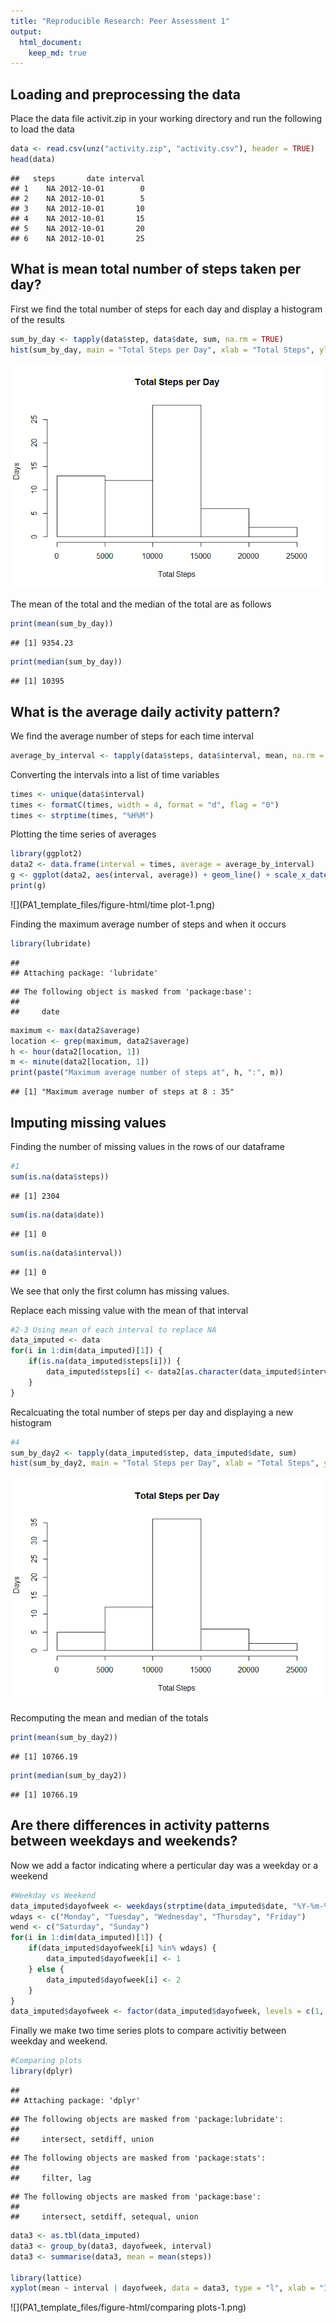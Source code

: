 ```yaml
---
title: "Reproducible Research: Peer Assessment 1"
output: 
  html_document:
    keep_md: true
---
```



## Loading and preprocessing the data

Place the data file activit.zip in your working directory and run the following to load the data


```r
data <- read.csv(unz("activity.zip", "activity.csv"), header = TRUE)
head(data)
```

```
##   steps       date interval
## 1    NA 2012-10-01        0
## 2    NA 2012-10-01        5
## 3    NA 2012-10-01       10
## 4    NA 2012-10-01       15
## 5    NA 2012-10-01       20
## 6    NA 2012-10-01       25
```

## What is mean total number of steps taken per day?
First we find the total number of steps for each day and display a histogram of the results


```r
sum_by_day <- tapply(data$step, data$date, sum, na.rm = TRUE)
hist(sum_by_day, main = "Total Steps per Day", xlab = "Total Steps", ylab = "Days")
```

![](PA1_template_files/figure-html/totals-1.png)<!-- -->

The mean of the total and the median of the total are as follows


```r
print(mean(sum_by_day))
```

```
## [1] 9354.23
```

```r
print(median(sum_by_day))
```

```
## [1] 10395
```

## What is the average daily activity pattern?
We find the average number of steps for each time interval


```r
average_by_interval <- tapply(data$steps, data$interval, mean, na.rm = TRUE)
```

Converting the intervals into a list of time variables

```r
times <- unique(data$interval)
times <- formatC(times, width = 4, format = "d", flag = "0")
times <- strptime(times, "%H%M")
```

Plotting the time series of averages

```r
library(ggplot2)
data2 <- data.frame(interval = times, average = average_by_interval)
g <- ggplot(data2, aes(interval, average)) + geom_line() + scale_x_datetime(date_labels = "%H:%M")
print(g)
```

![](PA1_template_files/figure-html/time plot-1.png)<!-- -->

Finding the maximum average number of steps and when it occurs

```r
library(lubridate)
```

```
## 
## Attaching package: 'lubridate'
```

```
## The following object is masked from 'package:base':
## 
##     date
```

```r
maximum <- max(data2$average)
location <- grep(maximum, data2$average)
h <- hour(data2[location, 1])
m <- minute(data2[location, 1])
print(paste("Maximum average number of steps at", h, ":", m))
```

```
## [1] "Maximum average number of steps at 8 : 35"
```

## Imputing missing values
Finding the number of missing values in the rows of our dataframe

```r
#1
sum(is.na(data$steps))
```

```
## [1] 2304
```

```r
sum(is.na(data$date))
```

```
## [1] 0
```

```r
sum(is.na(data$interval))
```

```
## [1] 0
```
We see that only the first column has missing values.

Replace each missing value with the mean of that interval

```r
#2-3 Using mean of each interval to replace NA
data_imputed <- data
for(i in 1:dim(data_imputed)[1]) {
    if(is.na(data_imputed$steps[i])) {
        data_imputed$steps[i] <- data2[as.character(data_imputed$interval[i]),2]
    }
}
```

Recalcuating the total number of steps per day and displaying a new histogram

```r
#4
sum_by_day2 <- tapply(data_imputed$step, data_imputed$date, sum)
hist(sum_by_day2, main = "Total Steps per Day", xlab = "Total Steps", ylab = "Days")
```

![](PA1_template_files/figure-html/resum-1.png)<!-- -->

Recomputing the mean and median of the totals

```r
print(mean(sum_by_day2))
```

```
## [1] 10766.19
```

```r
print(median(sum_by_day2))
```

```
## [1] 10766.19
```


## Are there differences in activity patterns between weekdays and weekends?
Now we add a factor indicating where a perticular day was a weekday or a weekend

```r
#Weekday vs Weekend
data_imputed$dayofweek <- weekdays(strptime(data_imputed$date, "%Y-%m-%d"))
wdays <- c("Monday", "Tuesday", "Wednesday", "Thursday", "Friday")
wend <- c("Saturday", "Sunday")
for(i in 1:dim(data_imputed)[1]) {
    if(data_imputed$dayofweek[i] %in% wdays) {
        data_imputed$dayofweek[i] <- 1
    } else {
        data_imputed$dayofweek[i] <- 2
    }
}
data_imputed$dayofweek <- factor(data_imputed$dayofweek, levels = c(1, 2), labels = c("Weekday", "Weekend"))
```

Finally we make two time series plots to compare activitiy between weekday and weekend.

```r
#Comparing plots
library(dplyr)
```

```
## 
## Attaching package: 'dplyr'
```

```
## The following objects are masked from 'package:lubridate':
## 
##     intersect, setdiff, union
```

```
## The following objects are masked from 'package:stats':
## 
##     filter, lag
```

```
## The following objects are masked from 'package:base':
## 
##     intersect, setdiff, setequal, union
```

```r
data3 <- as.tbl(data_imputed)
data3 <- group_by(data3, dayofweek, interval)
data3 <- summarise(data3, mean = mean(steps))

library(lattice)
xyplot(mean ~ interval | dayofweek, data = data3, type = "l", xlab = "Interval", ylab = "Number of Steps", layout = c(1,2))
```

![](PA1_template_files/figure-html/comparing plots-1.png)<!-- -->



